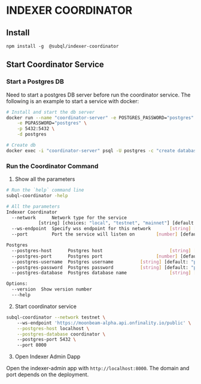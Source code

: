 # INDEXER COORDINATOR

## Install

`npm install -g  @subql/indexer-coordinator`

## Start Coordinator Service

### Start a Postgres DB

Need to start a postgres DB server before run the coordinator service. The following is an example to start a service with docker:

```sh
# Install and start the db server
docker run --name "coordinator-server" -e POSTGRES_PASSWORD="postgres" \
    -e PGPASSWORD="postgres" \
    -p 5432:5432 \
    -d postgres

# Create db
docker exec -i "coordinator-server" psql -U postgres -c "create database "coordinator"
```

### Run the Coordinator Command

1. Show all the parameters

```sh
# Run the `help` command line
subql-coordinator -help

# All the parameters
Indexer Coordinator
  --network      Network type for the service
            [string] [choices: "local", "testnet", "mainnet"] [default: "local"]
  --ws-endpoint  Specify wss endpoint for this network       [string] [required]
  --port         Port the service will listen on        [number] [default: 8000]

Postgres
  --postgres-host      Postgres host                         [string] [required]
  --postgres-port      Postgres port                    [number] [default: 5432]
  --postgres-username  Postgres username          [string] [default: "postgres"]
  --postgres-password  Postgres password          [string] [default: "postgres"]
  --postgres-database  Postgres database name                [string] [required]

Options:
  --version  Show version number                                       [boolean]
  ---help

```

2. Start coordinator service

```sh
subql-coordinator --network testnet \ 
    --ws-endpoint 'https://moonbeam-alpha.api.onfinality.io/public' \
    --postgres-host localhost \
    --postgres-database coordinator \ 
    --postgres-port 5432 \ 
    --port 8000
```

3. Open Indexer Admin Dapp

Open the indexer-admin app with `http://localhost:8000`.
The domain and port depends on the deployment.
